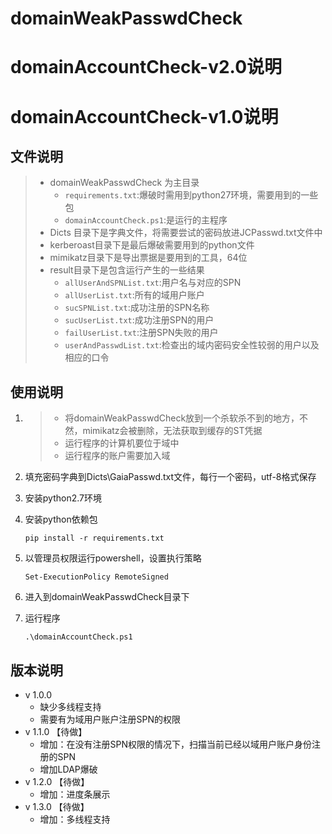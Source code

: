 # domainWeakPasswdCheck

# domainAccountCheck-v2.0说明

# domainAccountCheck-v1.0说明

## 文件说明



> - domainWeakPasswdCheck 为主目录
>   - `requirements.txt`:爆破时需用到python27环境，需要用到的一些包
>   - `domainAccountCheck.ps1`:是运行的主程序
> - Dicts 目录下是字典文件，将需要尝试的密码放进JCPasswd.txt文件中
> - kerberoast目录下是最后爆破需要用到的python文件
> - mimikatz目录下是导出票据是要用到的工具，64位
> - result目录下是包含运行产生的一些结果
>   - `allUserAndSPNList.txt`:用户名与对应的SPN
>   - `allUserList.txt`:所有的域用户账户
>   - `sucSPNList.txt`:成功注册的SPN名称
>   - `sucUserList.txt`:成功注册SPN的用户
>   - `failUserList.txt`:注册SPN失败的用户
>   - `userAndPasswdList.txt`:检查出的域内密码安全性较弱的用户以及相应的口令

## 使用说明

1. > - 将domainWeakPasswdCheck放到一个杀软杀不到的地方，不然，mimikatz会被删除，无法获取到缓存的ST凭据
   > - 运行程序的计算机要位于域中
   > - 运行程序的账户需要加入域

2. 填充密码字典到Dicts\GaiaPasswd.txt文件，每行一个密码，utf-8格式保存

3. 安装python2.7环境

4. 安装python依赖包

   `pip install -r requirements.txt`

5. 以管理员权限运行powershell，设置执行策略

   `Set-ExecutionPolicy RemoteSigned`

6. 进入到domainWeakPasswdCheck目录下

7. 运行程序

   `.\domainAccountCheck.ps1`

## 版本说明

- v 1.0.0
  - 缺少多线程支持
  - 需要有为域用户账户注册SPN的权限
- v 1.1.0 【待做】
  - 增加：在没有注册SPN权限的情况下，扫描当前已经以域用户账户身份注册的SPN
  - 增加LDAP爆破
- v 1.2.0 【待做】
  - 增加：进度条展示
- v 1.3.0 【待做】
  - 增加：多线程支持